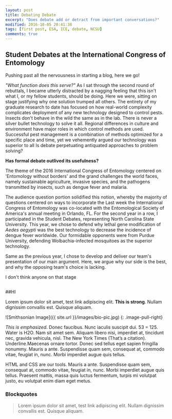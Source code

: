```yaml
---
layout: post
title: Debating Debate
excerpt: "Does debate add or detract from important conversations?"
modified: 2016-10-05 20:41:38
tags: [first post, ESA, ICE, debate, NCSU]
comments: true
---
```



## Student Debates at the International Congress of Entomology

Pushing past all the nervousness in starting a blog, here we go!

*"What function does this serve?"* As I sat through the second round of rebuttals, I became utterly distracted by a nagging feeling that this isn't what I, or my fellow students, should be doing. Here we were, sitting on stage justifying why one solution trumped all others. The entirety of my graduate research to date has focused on how real-world complexity complicates deployment of any new technology designed to control pests. Insects don't behave in the wild the same as in the lab. There is never a silver bullet technology to solve it all. Regional differences in culture and environment have major roles in which control methods are used. Successful pest management is a combination of methods optimized for a specific place and time, yet we vehemently argued our technology was superior to all Is debate perpetuating antiquated approaches to problem solving? 

**Has formal debate outlived its usefulness?**

The theme of the 2016 International Congress of Entomology centered on 'Entomology without borders' and the grand challenges the world faces, namely sustainable agriculture, invasive species, and the pathogens transmitted by insects, such as dengue fever and malaria.

The audience question portion solidified this notion, whereby the majority of questions centered on ways to incorporate the
 Last week the International Congress of Entomology was co-located with the Entomological Society of America's annual meeting in Orlando, FL. For the second year in a row, I participated in the Student Debates, representing North Carolina State University. This year, we chose to defend why lethal gene modification of *Aedes aegypti* was the best technology to decrease the incidence of dengue fever worldwide. Our formidable opponents were from Purdue University, defending Wolbachia-infected mosquitoes as the superior technology.

Same as the previous year, I chose to develop and deliver our team's presentation of our main argument. Here, we argue why our side is the best, and why the opposing team's choice is lacking.

I don't think anyone on that stage
##
##
##
##HI

Lorem ipsum dolor sit amet, test link adipiscing elit. **This is strong**. Nullam dignissim convallis est. Quisque aliquam.

![Smithsonian Image]({{ site.url }}/images/bio-pic.jpg)
{: .image-pull-right}

*This is emphasized*. Donec faucibus. Nunc iaculis suscipit dui. 53 = 125. Water is H2O. Nam sit amet sem. Aliquam libero nisi, imperdiet at, tincidunt nec, gravida vehicula, nisl. The New York Times (That’s a citation). Underline.Maecenas ornare tortor. Donec sed tellus eget sapien fringilla nonummy. Mauris a ante. Suspendisse quam sem, consequat at, commodo vitae, feugiat in, nunc. Morbi imperdiet augue quis tellus.

HTML and CSS are our tools. Mauris a ante. Suspendisse quam sem, consequat at, commodo vitae, feugiat in, nunc. Morbi imperdiet augue quis tellus. Praesent mattis, massa quis luctus fermentum, turpis mi volutpat justo, eu volutpat enim diam eget metus.

### Blockquotes

> Lorem ipsum dolor sit amet, test link adipiscing elit. Nullam dignissim convallis est. Quisque aliquam.
